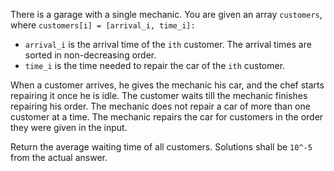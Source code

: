 There is a garage with a single mechanic. You are given an array `customers`, where `customers[i] = [arrival_i, time_i]:`

-   `arrival_i` is the arrival time of the `ith` customer. The arrival times are sorted in non-decreasing order.
-   `time_i` is the time needed to repair the car of the `ith` customer.

When a customer arrives, he gives the mechanic his car, and the chef starts repairing it once he is idle. The customer waits till the mechanic finishes repairing his order. The mechanic does not repair a car of more than one customer at a time. The mechanic repairs the car for customers in the order they were given in the input.

Return the average waiting time of all customers. Solutions shall be `10^-5` from the actual answer.
